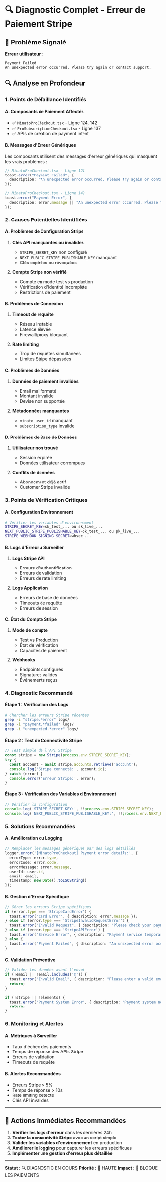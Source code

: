 # 🔍 Diagnostic Complet - Erreur de Paiement Stripe

## 🎯 Problème Signalé

**Erreur utilisateur :**
```
Payment Failed
An unexpected error occurred. Please try again or contact support.
```

## 🔍 Analyse en Profondeur

### **1. Points de Défaillance Identifiés**

#### **A. Composants de Paiement Affectés**
- ✅ `MinatoProCheckout.tsx` - Ligne 124, 142
- ✅ `ProSubscriptionCheckout.tsx` - Ligne 137
- ✅ APIs de création de payment intent

#### **B. Messages d'Erreur Génériques**
Les composants utilisent des messages d'erreur génériques qui masquent les vrais problèmes :

```typescript
// MinatoProCheckout.tsx - Ligne 124
toast.error("Payment Failed", {
  description: "An unexpected error occurred. Please try again or contact support.",
});

// MinatoProCheckout.tsx - Ligne 142  
toast.error("Payment Error", {
  description: error.message || "An unexpected error occurred. Please try again.",
});
```

### **2. Causes Potentielles Identifiées**

#### **A. Problèmes de Configuration Stripe**
1. **Clés API manquantes ou invalides**
   - `STRIPE_SECRET_KEY` non configuré
   - `NEXT_PUBLIC_STRIPE_PUBLISHABLE_KEY` manquant
   - Clés expirées ou révoquées

2. **Compte Stripe non vérifié**
   - Compte en mode test vs production
   - Vérification d'identité incomplète
   - Restrictions de paiement

#### **B. Problèmes de Connexion**
1. **Timeout de requête**
   - Réseau instable
   - Latence élevée
   - Firewall/proxy bloquant

2. **Rate limiting**
   - Trop de requêtes simultanées
   - Limites Stripe dépassées

#### **C. Problèmes de Données**
1. **Données de paiement invalides**
   - Email mal formaté
   - Montant invalide
   - Devise non supportée

2. **Métadonnées manquantes**
   - `minato_user_id` manquant
   - `subscription_type` invalide

#### **D. Problèmes de Base de Données**
1. **Utilisateur non trouvé**
   - Session expirée
   - Données utilisateur corrompues

2. **Conflits de données**
   - Abonnement déjà actif
   - Customer Stripe invalide

### **3. Points de Vérification Critiques**

#### **A. Configuration Environnement**
```bash
# Vérifier les variables d'environnement
STRIPE_SECRET_KEY=sk_test_... ou sk_live_...
NEXT_PUBLIC_STRIPE_PUBLISHABLE_KEY=pk_test_... ou pk_live_...
STRIPE_WEBHOOK_SIGNING_SECRET=whsec_...
```

#### **B. Logs d'Erreur à Surveiller**
1. **Logs Stripe API**
   - Erreurs d'authentification
   - Erreurs de validation
   - Erreurs de rate limiting

2. **Logs Application**
   - Erreurs de base de données
   - Timeouts de requête
   - Erreurs de session

#### **C. État du Compte Stripe**
1. **Mode de compte**
   - Test vs Production
   - État de vérification
   - Capacités de paiement

2. **Webhooks**
   - Endpoints configurés
   - Signatures valides
   - Événements reçus

### **4. Diagnostic Recommandé**

#### **Étape 1 : Vérification des Logs**
```bash
# Chercher les erreurs Stripe récentes
grep -i "stripe.*error" logs/
grep -i "payment.*failed" logs/
grep -i "unexpected.*error" logs/
```

#### **Étape 2 : Test de Connectivité Stripe**
```javascript
// Test simple de l'API Stripe
const stripe = new Stripe(process.env.STRIPE_SECRET_KEY);
try {
  const account = await stripe.accounts.retrieve('account');
  console.log('Stripe connecté:', account.id);
} catch (error) {
  console.error('Erreur Stripe:', error);
}
```

#### **Étape 3 : Vérification des Variables d'Environnement**
```javascript
// Vérifier la configuration
console.log('STRIPE_SECRET_KEY:', !!process.env.STRIPE_SECRET_KEY);
console.log('NEXT_PUBLIC_STRIPE_PUBLISHABLE_KEY:', !!process.env.NEXT_PUBLIC_STRIPE_PUBLISHABLE_KEY);
```

### **5. Solutions Recommandées**

#### **A. Amélioration du Logging**
```typescript
// Remplacer les messages génériques par des logs détaillés
logger.error('[MinatoProCheckout] Payment error details:', {
  errorType: error.type,
  errorCode: error.code,
  errorMessage: error.message,
  userId: user.id,
  email: email,
  timestamp: new Date().toISOString()
});
```

#### **B. Gestion d'Erreur Spécifique**
```typescript
// Gérer les erreurs Stripe spécifiques
if (error.type === 'StripeCardError') {
  toast.error("Card Error", { description: error.message });
} else if (error.type === 'StripeInvalidRequestError') {
  toast.error("Invalid Request", { description: "Please check your payment details" });
} else if (error.type === 'StripeAPIError') {
  toast.error("Service Error", { description: "Payment service temporarily unavailable" });
} else {
  toast.error("Payment Failed", { description: "An unexpected error occurred" });
}
```

#### **C. Validation Préventive**
```typescript
// Valider les données avant l'envoi
if (!email || !email.includes('@')) {
  toast.error("Invalid Email", { description: "Please enter a valid email address" });
  return;
}

if (!stripe || !elements) {
  toast.error("Payment System Error", { description: "Payment system not ready" });
  return;
}
```

### **6. Monitoring et Alertes**

#### **A. Métriques à Surveiller**
- Taux d'échec des paiements
- Temps de réponse des APIs Stripe
- Erreurs de validation
- Timeouts de requête

#### **B. Alertes Recommandées**
- Erreurs Stripe > 5%
- Temps de réponse > 10s
- Rate limiting détecté
- Clés API invalides

---

## 🚨 Actions Immédiates Recommandées

1. **Vérifier les logs d'erreur** dans les dernières 24h
2. **Tester la connectivité Stripe** avec un script simple
3. **Valider les variables d'environnement** en production
4. **Améliorer le logging** pour capturer les erreurs spécifiques
5. **Implémenter une gestion d'erreur plus détaillée**

---

**Statut :** 🔍 DIAGNOSTIC EN COURS
**Priorité :** 🔴 HAUTE
**Impact :** 🚫 BLOQUE LES PAIEMENTS 